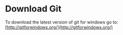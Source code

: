 # Download Git

To download the latest version of git for windows go to: [http://gitforwindows.org/](http://gitforwindows.org/)

